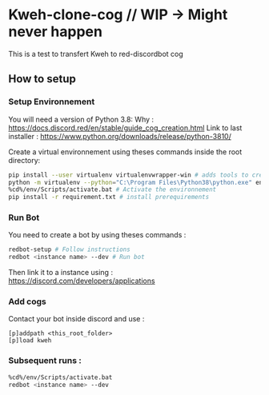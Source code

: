 # Kweh-clone-cog // WIP -> Might never happen
This is a test to transfert Kweh to red-discordbot cog

## How to setup

### Setup Environnement
You will need a version of Python 3.8:
Why : https://docs.discord.red/en/stable/guide_cog_creation.html
Link to last installer : https://www.python.org/downloads/release/python-3810/

Create a virtual environnement using theses commands inside the root directory: 
```bash
pip install --user virtualenv virtualenvwrapper-win # adds tools to create virtual environnement
python -m virtualenv --python="C:\Program Files\Python38\python.exe" env # create virtual environnement
%cd%/env/Scripts/activate.bat # Activate the environnement
pip install -r requirement.txt # install prerequirements
``` 

### Run Bot
You need to create a bot by using theses commands :
```bash
redbot-setup # Follow instructions
redbot <instance name> --dev # Run bot
```
Then link it to a instance using : https://discord.com/developers/applications

### Add cogs

Contact your bot inside discord and use : 
```
[p]addpath <this_root_folder>
[p]load kweh
```

### Subsequent runs :

```bash
%cd%/env/Scripts/activate.bat
redbot <instance name> --dev
```
